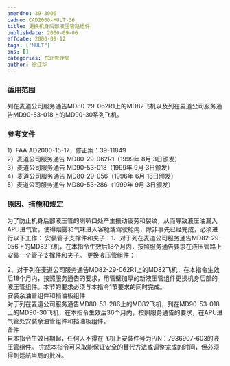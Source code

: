 ```yaml
---
amendno: 39-3006  
cadno: CAD2000-MULT-36  
title: 更换机身后部液压管路组件  
publishdate: 2000-09-06  
effdate: 2000-09-12  
tags: ["MULT"]  
pns: []  
categories: 东北管理局  
author: 徐江华  
---
```

  
### 适用范围  
列在麦道公司服务通告MD80-29-062R1上的MD82飞机以及列在麦道公司服务通告MD90-53-018上的MD90-30系列飞机。  
  
<!--more-->  
### 参考文件  
1）FAA AD2000-15-17，修正案：39-11849  
2）麦道公司服务通告 MD80-29-062R1（1999年 8月 3日颁发）  
 3）麦道公司服务通告 MD90-53-018（1999年 9月 3日颁发）  
 4）麦道公司服务通告 MD80-29-056（1996年 6月 18日颁发）  
 5）麦道公司服务通告 MD80-53-286（1999年 9月 3日颁发）  
  
### 原因、措施和规定  
为了防止机身后部液压管的喇叭口处产生振动疲劳和裂纹，从而导致液压油漏入APU进气管，使得烟雾和气味进入客舱或驾驶舱内，除非事先已经完成，必须进行以下工作： 安装管子支撑件和夹子：1、对于列在麦道公司服务通告MD82-29-056上的MD82飞机，在本指令生效后18个月内，按照服务通告要求在液压管路上安装一个管子支撑件和夹子。 更换液压管组件：  
      
2、对于列在麦道公司服务通告MD82-29-062R1上的MD82飞机，在本指令生效后18个月内，按照服务通告的要求，用管壁加厚的新液压管组件更换机身后部的液压管组件。本节的要求必须与本指令1节要求的同时完成。  
安装余油管组件和挡油板组件  
对于列在麦道公司服务通告MD80-53-286上的MD82飞机，列在MD90-53-018上的MD90-30飞机，在本指令生效后36个月内，按照服务通告的要求，在APU进气管处安装余油管组件和挡油板组件。  
备件  
自本指令生效日期起，任何人不得在飞机上安装件号为P/N：7936907-603的液压管组件。    完成本指令可采取能保证安全的替代方法或调整完成的时间，但必须得到适航当局的批准。  
